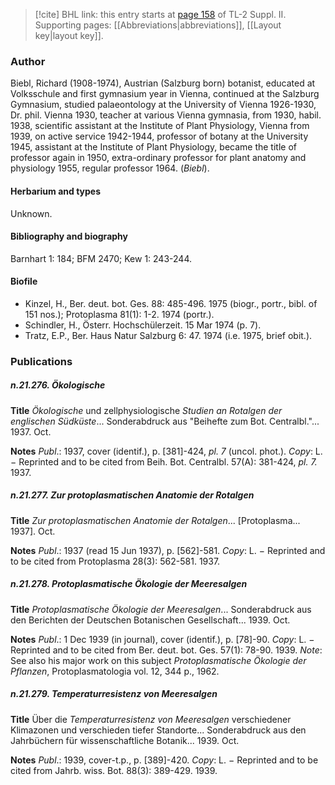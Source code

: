> [!cite] BHL link: this entry starts at [page 158](https://www.biodiversitylibrary.org/item/103859#page/168/mode/1up) of TL-2 Suppl. II.
> Supporting pages: [[Abbreviations|abbreviations]], [[Layout key|layout key]].

### Author

Biebl, Richard (1908-1974), Austrian (Salzburg born) botanist, educated at Volksschule and first gymnasium year in Vienna, continued at the Salzburg Gymnasium, studied palaeontology at the University of Vienna 1926-1930, Dr. phil. Vienna 1930, teacher at various Vienna gymnasia, from 1930, habil. 1938, scientific assistant at the Institute of Plant Physiology, Vienna from 1939, on active service 1942-1944, professor of botany at the University 1945, assistant at the Institute of Plant Physiology, became the title of professor again in 1950, extra-ordinary professor for plant anatomy and physiology 1955, regular professor 1964. (*Biebl*).

#### Herbarium and types

Unknown.

#### Bibliography and biography

Barnhart 1: 184; BFM 2470; Kew 1: 243-244.

#### Biofile

- Kinzel, H., Ber. deut. bot. Ges. 88: 485-496. 1975 (biogr., portr., bibl. of 151 nos.); Protoplasma 81(1): 1-2. 1974 (portr.).
- Schindler, H., Österr. Hochschülerzeit. 15 Mar 1974 (p. 7).
- Tratz, E.P., Ber. Haus Natur Salzburg 6: 47. 1974 (i.e. 1975, brief obit.).

### Publications

##### n.21.276. Ökologische

**Title**
*Ökologische* und zellphysiologische *Studien an Rotalgen der englischen Südküste*... Sonderabdruck aus "Beihefte zum Bot. Centralbl."... 1937. Oct.

**Notes**
*Publ*.: 1937, cover (identif.), p. \[381\]-424, *pl. 7* (uncol. phot.). *Copy*: L. − Reprinted and to be cited from Beih. Bot. Centralbl. 57(A): 381-424, *pl. 7.* 1937.

##### n.21.277. Zur protoplasmatischen Anatomie der Rotalgen

**Title**
*Zur protoplasmatischen Anatomie der Rotalgen*... \[Protoplasma... 1937\]. Oct.

**Notes**
*Publ*.: 1937 (read 15 Jun 1937), p. \[562\]-581. *Copy*: L. − Reprinted and to be cited from Protoplasma 28(3): 562-581. 1937.

##### n.21.278. Protoplasmatische Ökologie der Meeresalgen

**Title**
*Protoplasmatische Ökologie der Meeresalgen*... Sonderabdruck aus den Berichten der Deutschen Botanischen Gesellschaft... 1939. Oct.

**Notes**
*Publ*.: 1 Dec 1939 (in journal), cover (identif.), p. \[78\]-90. *Copy*: L. − Reprinted and to be cited from Ber. deut. bot. Ges. 57(1): 78-90. 1939.
*Note*: See also his major work on this subject *Protoplasmatische Ökologie der Pflanzen*, Protoplasmatologia vol. 12, 344 p., 1962.

##### n.21.279. Temperaturresistenz von Meeresalgen

**Title**
Über die *Temperaturresistenz von Meeresalgen* verschiedener Klimazonen und verschieden tiefer Standorte... Sonderabdruck aus den Jahrbüchern für wissenschaftliche Botanik... 1939. Oct.

**Notes**
*Publ*.: 1939, cover-t.p., p. \[389\]-420. *Copy*: L. − Reprinted and to be cited from Jahrb. wiss. Bot. 88(3): 389-429. 1939.

